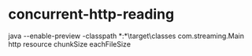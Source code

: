 # concurrent-http-reading


java --enable-preview -classpath *:\*\target\classes com.streaming.Main http resource chunkSize eachFileSize
